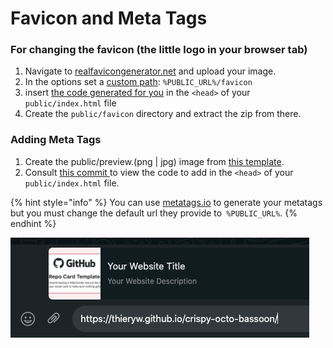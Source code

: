 # Favicon and Meta Tags

### For changing the favicon (the little logo in your browser tab)

1. Navigate to [realfavicongenerator.net](https://realfavicongenerator.net) and upload your image.
2. In the options set a [custom path](https://user-images.githubusercontent.com/6702424/137597391-1d0d5b26-0f5b-4d8d-8d29-46d874c4f4e0.png): `%PUBLIC_URL%/favicon`
3. insert [the code generated for you](https://user-images.githubusercontent.com/6702424/137597436-4f85641e-16a3-4cb9-8c4f-5fd4baf8effc.png) in the `<head>` of your `public/index.html` file
4. Create the `public/favicon` directory and extract the zip from there.

### Adding Meta Tags

1. Create the public/preview.(png | jpg) image from [this template](https://user-images.githubusercontent.com/6702424/80216211-00ef5280-863e-11ea-81de-59f3a3d4b8e4.png).
2. Consult [this commit ](https://github.com/thieryw/crispy-octo-bassoon/commit/02c52f0477e0348339ac6d4d2b434a6bde2711cc)to view the code to add in the `<head>` of your `public/index.html` file.

{% hint style="info" %}
You can use [metatags.io](https://metatags.io) to generate your metatags but you must change the default url they provide to` %PUBLIC_URL%`.
{% endhint %}

![Here is an example when I send my example project link via Whatsapp](<../.gitbook/assets/Screenshot 2021-10-17 at 21.05.07.png>)
